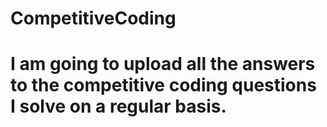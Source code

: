 # CompetitiveCoding
# I am going to upload all the answers to the competitive coding questions I solve on a regular basis.
